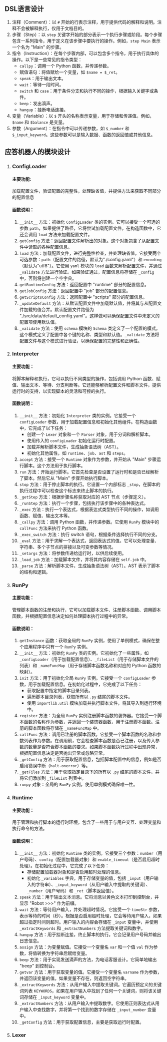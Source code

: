 ## DSL语言设计

1.  注释（Comment）：以 `#` 开始的行表示注释，用于提供代码的解释和说明。注释不会被解释执行，仅用于文档目的。
2.  步骤（Step）：以 `step` 关键字开始的部分表示一个执行步骤或阶段。每个步骤包含一系列指令，用于定义在该步骤中要执行的操作。例如，`step Main` 表示一个名为 "Main" 的步骤。
3.  指令（Instruction）：在每个步骤内部，可以包含多个指令，用于执行具体的操作。以下是一些常见的指令类型：
    -   `callpy`：调用一个 Python 函数，并传递参数。
    -   赋值语句：将值赋给一个变量，如 `$name = $_ret`。
    -   `speak`：用于输出文本。
    -   `wait`：等待一段时间。
    -   `switch` 和 `case`：用于条件分支和执行不同的操作，根据输入关键字或条件。
    -   `beep`：发出滴声。
    -   `hangup`：挂断电话连接。
4.  变量（Variable）：以 `$` 开头的名称表示变量，用于存储和传递值。例如，`$name` 和 `$balance` 是变量。
5.  参数（Argument）：在指令中可以传递参数，如 `$_number` 和 `$_input_keyword`。这些参数可以是输入数据、函数的返回值或其他信息。



## 应答机器人的模块设计

1.   ### ConfigLoader

     #### 主要功能: 

     加载配置文件，验证配置的完整性，处理缺省值，并提供方法来获取不同部分的配置信息

     #### 函数说明：

     1.  `__init__` 方法：初始化 `ConfigLoader` 类的实例。它可以接受一个可选的参数 `path`，如果提供了路径，它将尝试加载配置文件。在构造函数中，它还会调用 `load` 方法来加载配置文件。
     2.  `getConfig` 方法：返回配置文件解析出的对象。这个对象包含了从配置文件中读取的各种配置信息。
     3.  `load` 方法：加载配置文件，进行完整性检查，并处理缺省值。它接受两个可选参数：`path`（配置文件的路径，默认为"./config.yaml"）和 `encoding`（默认为"utf8"）。它使用 `yaml` 模块的 `load` 函数来解析配置文件，并通过 `_validate` 方法进行验证。如果验证通过，配置信息将存储在 `_config` 中，否则将创建一个空字典。
     4.  `getRuntimeConfig` 方法：返回配置中 "runtime" 部分的配置信息。
     5.  `getJobConfig` 方法：返回配置中 "job" 部分的配置信息。
     6.  `getScriptsConfig` 方法：返回配置中 "scripts" 部分的配置信息。
     7.  `_updateDefault` 方法：从默认配置文件中加载默认值，并将其与从配置文件加载的值合并。默认配置文件路径为 "./src/data/default_config.yaml"。这样做可以确保配置文件中未定义的配置项使用默认值。
     8.  `_validate` 方法：使用 `schema` 模块的 `Schema` 类定义了一个配置的模式。这个模式定义了配置中各个键的名称、类型和默认值。`_validate` 方法将配置文件与这个模式进行验证，以确保配置的完整性和正确性。

2.   ### Interpreter

     #### 主要功能：

     将脚本解释和执行，它可以执行不同类型的操作，包括调用 Python 函数、赋值、输出文本、等待、分支判断等。它还能够解析配置文件和脚本文件，提供运行时的支持，以实现脚本的灵活和可控的执行。

     #### 函数说明：

     1.  `__init__` 方法：初始化 `Interpreter` 类的实例。它接受一个 `configLoader` 参数，用于加载配置信息和初始化其他组件。在构造函数中，它完成了以下任务：
         -   创建一个 `Lexer` 对象和一个 `Parser` 对象，用于分词和解析脚本。
         -   使用传入的 `configLoader` 初始化运行时配置。
         -   加载并解析脚本文件，生成抽象语法树（AST）。
         -   初始化其他属性，如 `runtime`、`job`、`ast` 和 `steps`。
     2.  `accept` 方法：接受一个 `Runtime` 对象作为参数，并开始从 "Main" 步骤运行脚本。这个方法用于执行脚本。
     3.  `run` 方法：开始运行脚本。它首先检查是否设置了运行时和是否已经解析了脚本。然后它从 "Main" 步骤开始执行脚本。
     4.  `stop` 方法：用于停止脚本的执行。它设置一个内部标志 `_stop`，在脚本的执行过程中可以检查这个标志来终止脚本的执行。
     5.  `_getStep` 方法：根据步骤名称获取对应的 AST 节点（步骤定义）。
     6.  `_runStep` 方法：执行一个步骤，包括执行该步骤中的各种表达式。
     7.  `_exec` 方法：执行一个表达式，根据表达式类型执行不同的操作，如调用函数、赋值、输出文本等。
     8.  `_callpy` 方法：调用 Python 函数，并传递参数。它使用 `RunPy` 模块中的 `callFunc` 方法来执行 Python 函数。
     9.  `_exec_switch` 方法：执行 switch 语句，根据条件选择执行不同的分支。
     10.  `_eval` 方法：用于求解一个表达式，返回表达式的值。它可以处理变量、字符串、多个子节点的拼接以及可变参数等情况。
     11.  `_setargs` 方法：将参数传递给运行时，以供后续使用。
     12.  `_load_job` 方法：加载脚本文件，并将其内容存储在 `self.job` 中。
     13.  `_parse` 方法：解析脚本文件，生成抽象语法树（AST）。AST 表示了脚本的结构和逻辑。

3.   ### RunPy

     #### 主要功能：

     管理脚本函数的注册和执行，它可以加载脚本文件、注册脚本函数、调用脚本函数，并根据配置信息决定如何处理脚本执行过程中的异常。

     #### 函数说明：

     1.  `getInstance` 函数：获取全局的 `RunPy` 实例，使用了单例模式，确保在整个应用程序中只有一个 `RunPy` 实例。
     2.  `__init__` 方法：初始化 `RunPy` 类的实例。它初始化了一些属性，如 `_configLoader`（用于加载配置信息）、`_fileList`（用于存储脚本文件的列表）和 `_nameFuncMap`（用于存储脚本函数名称和对应的 Python 函数的映射）。
     3.  `init` 方法：用于初始化全局 `RunPy` 实例。它接受一个 `configLoader` 参数，用于加载配置信息。在初始化过程中，它完成了以下任务：
         -   获取配置中指定的脚本目录列表。
         -   遍历脚本目录列表，获取所有以 `.py` 结尾的脚本文件。
         -   使用 `importlib.util` 模块加载并执行脚本文件，将其导入到运行环境中。
     4.  `register` 方法：为全局 `RunPy` 实例注册脚本函数的装饰器。它接受一个脚本函数的名称作为参数，并返回一个装饰器函数，用于注册脚本函数。注册的脚本函数将存储在 `_nameFuncMap` 中。
     5.  `callFunc` 方法：调用已注册的脚本函数。它接受一个脚本函数的名称和参数列表作为参数。在调用前，它会检查脚本函数是否已注册，以及传入参数的数量是否符合脚本函数的要求。如果脚本函数执行过程中出现异常，根据配置信息决定是否抛出异常或忽略异常。
     6.  `_getConfig` 方法：用于获取配置信息，包括脚本配置中的信息，例如是否启用错误中断（`halt-onerror`）等。
     7.  `_getFiles` 方法：用于获取指定目录下的所有以 `.py` 结尾的脚本文件，并将它们添加到 `_fileList` 列表中。
     8.  `runpy` 对象：全局的 `RunPy` 实例，使用单例模式确保唯一性。

4.   ### Runtime

     #### 主要功能：

     用于管理和执行脚本的运行时环境，包含了一些用于与用户交互、处理变量和执行命令的方法。

     #### 函数说明：

     1.  `__init__` 方法：初始化 `Runtime` 类的实例。它接受三个参数：`number`（用户号码）、`config`（配置加载器对象）和 `enable_timeout`（是否启用超时处理）。在初始化过程中，它完成了以下任务：
         -   存储配置加载器对象和是否启用超时处理的信息。
         -   初始化 `_variables` 字典，用于存储变量的值，包括 `_input`（用户输入的字符串）、`_input_keyword`（从用户输入中提取的关键词）、`_number`（用户号码）和 `_ret`（脚本返回值）。
     2.  `speak` 方法：用于输出文本消息。它将消息以黄色文本打印到控制台，并显示 "Robot >>>" 作为前缀。
     3.  `wait` 方法：等待用户输入，并处理超时情况。它接受一个 `timeStr` 参数，表示等待的时间（秒）。根据是否启用超时处理，它会等待用户输入，如果超过指定时间则超时。用户输入的内容会存储在 `_input` 变量中，并使用 `_extractKeywords` 和 `_extractNumbers` 方法提取关键词和数字。
     4.  `hangup` 方法：用于挂断连接，终止脚本的执行。它会记录用户号码并输出日志信息。
     5.  `assign` 方法：为变量赋值。它接受一个变量名 `var` 和一个值 `val` 作为参数，将值转换为字符串后赋给变量。
     6.  `beep` 方法：用于实现发送滴声的方法，为电话客服设计。它简单地输出 "beep" 到控制台。
     7.  `getvar` 方法：用于获取变量的值。它接受一个变量名 `varname` 作为参数，并返回该变量的值。如果变量不存在，则返回空字符串。
     8.  `_extractKeywords` 方法：从用户输入中提取关键词。它遍历预定义的关键词列表 `KEYWORDS`，如果在用户输入中找到了任何一个关键词，则将该关键词存储在 `_input_keyword` 变量中。
     9.  `_extractNumbers` 方法：从用户输入中提取数字。它使用正则表达式从用户输入中查找数字，并将第一个找到的数字存储在 `_input_number` 变量中。
     10.  `_getConfig` 方法：用于获取配置信息，主要是获取运行时配置。

5.   ### Lexer
